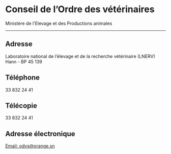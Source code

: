 # Conseil de l’Ordre des vétérinaires

Ministère de l'Elevage et des Productions animales  

-----------------------------------------------------

**Adresse**
-----------

Laboratoire national de l’élevage et de la recherche vétérinaire (LNERV)  
Hann - BP 45 139

**Téléphone**
-------------

33 832 24 41

**Télécopie**
-------------

33 832 24 41

**Adresse électronique**
------------------------

[Email: odvs@orange.sn](../../../services/email-odvsorangesn.md)